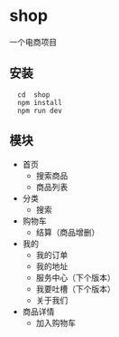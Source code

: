 # shop
一个电商项目

## 安装
```
  cd  shop
  npm install
  npm run dev
```
## 模块
* 首页
    * 搜索商品
    * 商品列表
* 分类
  * 搜索
* 购物车
  * 结算（商品增删）
* 我的
  * 我的订单
  * 我的地址
  * 服务中心（下个版本）
  * 我要吐槽（下个版本）
  * 关于我们
* 商品详情
  * 加入购物车

